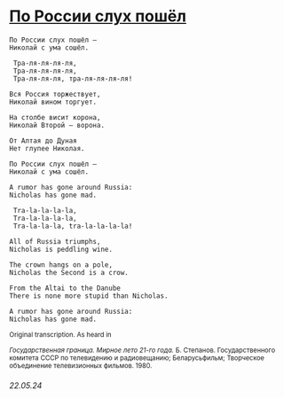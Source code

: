 # [По России слух пошёл](https://www.youtube.com/watch?v=8cP9KfmuIlU&t=902)
```
По России слух пошёл —
Николай с ума сошёл.

 Тра-ля-ля-ля-ля,
 Тра-ля-ля-ля-ля,
 Тра-ля-ля-ля, тра-ля-ля-ля-ля!

Вся Россия торжествует,
Николай вином торгует.

На столбе висит корона,
Николай Второй — ворона.

От Алтая до Дуная
Нет глупее Николая.

По России слух пошёл —
Николай с ума сошёл.
```
```
A rumor has gone around Russia:
Nicholas has gone mad.

 Tra-la-la-la-la,
 Tra-la-la-la-la,
 Tra-la-la-la, tra-la-la-la-la!

All of Russia triumphs,
Nicholas is peddling wine.

The crown hangs on a pole,
Nicholas the Second is a crow.

From the Altai to the Danube
There is none more stupid than Nicholas.

A rumor has gone around Russia:
Nicholas has gone mad.
```
<sub>Original transcription. As heard in</sub>

<sup>*Государственная граница. Мирное лето 21-го года.* Б. Степанов. Государственного комитета СССР по телевидению и радиовещанию; Беларусьфильм; Творческое объединение телевизионных фильмов. 1980.</sup>
###### 22.05.24
